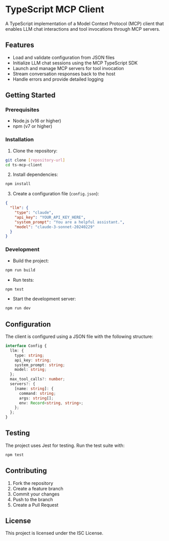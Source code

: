 # TypeScript MCP Client

A TypeScript implementation of a Model Context Protocol (MCP) client that enables LLM chat interactions and tool invocations through MCP servers.

## Features

- Load and validate configuration from JSON files
- Initialize LLM chat sessions using the MCP TypeScript SDK
- Launch and manage MCP servers for tool invocation
- Stream conversation responses back to the host
- Handle errors and provide detailed logging

## Getting Started

### Prerequisites

- Node.js (v16 or higher)
- npm (v7 or higher)

### Installation

1. Clone the repository:

```bash
git clone [repository-url]
cd ts-mcp-client
```

2. Install dependencies:

```bash
npm install
```

3. Create a configuration file (`config.json`):

```json
{
  "llm": {
    "type": "claude",
    "api_key": "YOUR_API_KEY_HERE",
    "system_prompt": "You are a helpful assistant.",
    "model": "claude-3-sonnet-20240229"
  }
}
```

### Development

- Build the project:

```bash
npm run build
```

- Run tests:

```bash
npm test
```

- Start the development server:

```bash
npm run dev
```

## Configuration

The client is configured using a JSON file with the following structure:

```typescript
interface Config {
  llm: {
    type: string;
    api_key: string;
    system_prompt: string;
    model: string;
  };
  max_tool_calls?: number;
  servers?: {
    [name: string]: {
      command: string;
      args: string[];
      env: Record<string, string>;
    };
  };
}
```

## Testing

The project uses Jest for testing. Run the test suite with:

```bash
npm test
```

## Contributing

1. Fork the repository
2. Create a feature branch
3. Commit your changes
4. Push to the branch
5. Create a Pull Request

## License

This project is licensed under the ISC License.
